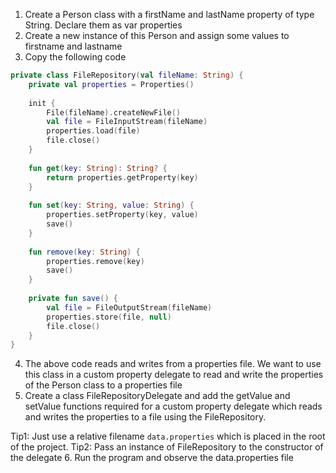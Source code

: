 1. Create a Person class with a firstName and lastName property of type String. Declare them as var properties
2. Create a new instance of this Person and assign some values to firstname and lastname
3. Copy the following code

```kotlin
private class FileRepository(val fileName: String) {  
    private val properties = Properties()  
  
    init {  
        File(fileName).createNewFile()  
        val file = FileInputStream(fileName)  
        properties.load(file)  
        file.close()  
    }  
  
    fun get(key: String): String? {  
        return properties.getProperty(key)  
    }  
  
    fun set(key: String, value: String) {  
        properties.setProperty(key, value)  
        save()  
    }  
  
    fun remove(key: String) {  
        properties.remove(key)  
        save()  
    }  
  
    private fun save() {  
        val file = FileOutputStream(fileName)  
        properties.store(file, null)  
        file.close()  
    }  
}
```

4. The above code reads and writes from a properties file. We want to use this class in a custom property delegate to read and write the properties of the Person class to a properties file
5. Create a class FileRepositoryDelegate and add the getValue and setValue functions required for a custom property delegate which reads and writes the properties to a file using the FileRepository. 

Tip1: Just use a relative filename `data.properties` which is placed in the root of the project.
Tip2: Pass an instance of FileRepository to the constructor of the delegate
6. Run the program and observe the data.properties file

